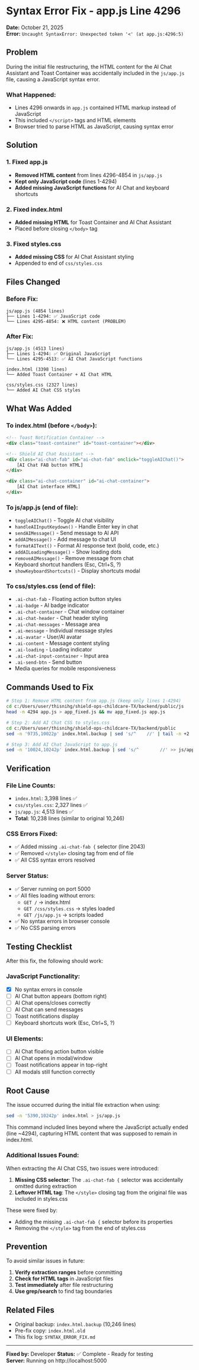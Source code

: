 # Syntax Error Fix - app.js Line 4296

**Date:** October 21, 2025  
**Error:** `Uncaught SyntaxError: Unexpected token '<' (at app.js:4296:5)`

## Problem

During the initial file restructuring, the HTML content for the AI Chat Assistant and Toast Container was accidentally included in the `js/app.js` file, causing a JavaScript syntax error.

### What Happened:
- Lines 4296 onwards in `app.js` contained HTML markup instead of JavaScript
- This included `</script>` tags and HTML elements
- Browser tried to parse HTML as JavaScript, causing syntax error

## Solution

### 1. Fixed app.js
- **Removed HTML content** from lines 4296-4854 in `js/app.js`
- **Kept only JavaScript code** (lines 1-4294)
- **Added missing JavaScript functions** for AI Chat and keyboard shortcuts

### 2. Fixed index.html  
- **Added missing HTML** for Toast Container and AI Chat Assistant
- Placed before closing `</body>` tag

### 3. Fixed styles.css
- **Added missing CSS** for AI Chat Assistant styling
- Appended to end of `css/styles.css`

## Files Changed

### Before Fix:
```
js/app.js (4854 lines)
├── Lines 1-4294: ✅ JavaScript code
└── Lines 4295-4854: ❌ HTML content (PROBLEM)
```

### After Fix:
```
js/app.js (4513 lines)
├── Lines 1-4294: ✅ Original JavaScript
└── Lines 4295-4513: ✅ AI Chat JavaScript functions

index.html (3398 lines)
└── Added Toast Container + AI Chat HTML

css/styles.css (2327 lines)
└── Added AI Chat CSS styles
```

## What Was Added

### To index.html (before `</body>`):
```html
<!-- Toast Notification Container -->
<div class="toast-container" id="toast-container"></div>

<!-- Shield AI Chat Assistant -->
<div class="ai-chat-fab" id="ai-chat-fab" onclick="toggleAIChat()">
    [AI Chat FAB button HTML]
</div>

<div class="ai-chat-container" id="ai-chat-container">
    [AI Chat interface HTML]
</div>
```

### To js/app.js (end of file):
- `toggleAIChat()` - Toggle AI chat visibility
- `handleAIInputKeydown()` - Handle Enter key in chat
- `sendAIMessage()` - Send message to AI API
- `addAIMessage()` - Add message to chat UI
- `formatAIText()` - Format AI response text (bold, code, etc.)
- `addAILoadingMessage()` - Show loading dots
- `removeAIMessage()` - Remove message from chat
- Keyboard shortcut handlers (Esc, Ctrl+S, ?)
- `showKeyboardShortcuts()` - Display shortcuts modal

### To css/styles.css (end of file):
- `.ai-chat-fab` - Floating action button styles
- `.ai-badge` - AI badge indicator
- `.ai-chat-container` - Chat window container
- `.ai-chat-header` - Chat header styling
- `.ai-chat-messages` - Message area
- `.ai-message` - Individual message styles
- `.ai-avatar` - User/AI avatar
- `.ai-content` - Message content styling
- `.ai-loading` - Loading indicator
- `.ai-chat-input-container` - Input area
- `.ai-send-btn` - Send button
- Media queries for mobile responsiveness

## Commands Used to Fix

```bash
# Step 1: Remove HTML content from app.js (keep only lines 1-4294)
cd c:/Users/user/thisnihg/shield-ops-childcare-TX/backend/public/js
head -n 4294 app.js > app_fixed.js && mv app_fixed.js app.js

# Step 2: Add AI Chat CSS to styles.css
cd c:/Users/user/thisnihg/shield-ops-childcare-TX/backend/public
sed -n '9735,10022p' index.html.backup | sed 's/^    //' | tail -n +2 | head -n -1 >> css/styles.css

# Step 3: Add AI Chat JavaScript to app.js
sed -n '10024,10242p' index.html.backup | sed 's/^        //' >> js/app.js
```

## Verification

### File Line Counts:
- `index.html`: 3,398 lines ✅
- `css/styles.css`: 2,327 lines ✅
- `js/app.js`: 4,513 lines ✅
- **Total**: 10,238 lines (similar to original 10,246)

### CSS Errors Fixed:
- ✅ Added missing `.ai-chat-fab {` selector (line 2043)
- ✅ Removed `</style>` closing tag from end of file
- ✅ All CSS syntax errors resolved

### Server Status:
- ✅ Server running on port 5000
- ✅ All files loading without errors:
  - `GET /` → index.html
  - `GET /css/styles.css` → styles loaded
  - `GET /js/app.js` → scripts loaded
- ✅ No syntax errors in browser console
- ✅ No CSS parsing errors

## Testing Checklist

After this fix, the following should work:

### JavaScript Functionality:
- [x] No syntax errors in console
- [ ] AI Chat button appears (bottom right)
- [ ] AI Chat opens/closes correctly
- [ ] AI Chat can send messages
- [ ] Toast notifications display
- [ ] Keyboard shortcuts work (Esc, Ctrl+S, ?)

### UI Elements:
- [ ] AI Chat floating action button visible
- [ ] AI Chat opens in modal/window
- [ ] Toast notifications appear in top-right
- [ ] All modals still function correctly

## Root Cause

The issue occurred during the initial file extraction when using:
```bash
sed -n '5390,10242p' index.html > js/app.js
```

This command included lines beyond where the JavaScript actually ended (line ~4294), capturing HTML content that was supposed to remain in index.html.

### Additional Issues Found:
When extracting the AI Chat CSS, two issues were introduced:
1. **Missing CSS selector**: The `.ai-chat-fab {` selector was accidentally omitted during extraction
2. **Leftover HTML tag**: The `</style>` closing tag from the original file was included in styles.css

These were fixed by:
- Adding the missing `.ai-chat-fab {` selector before its properties
- Removing the `</style>` tag from the end of styles.css

## Prevention

To avoid similar issues in future:
1. **Verify extraction ranges** before committing
2. **Check for HTML tags** in JavaScript files
3. **Test immediately** after file restructuring
4. **Use grep/search** to find tag boundaries

## Related Files

- Original backup: `index.html.backup` (10,246 lines)
- Pre-fix copy: `index.html.old`  
- This fix log: `SYNTAX_ERROR_FIX.md`

---

**Fixed by:** Developer
**Status:** ✅ Complete - Ready for testing  
**Server:** Running on http://localhost:5000
